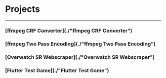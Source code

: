 # Projects
--------------------------
### [ffmpeg CRF Converter](./"ffmpeg CRF Converter")

### [ffmpeg Two Pass Encoding](./"ffmpeg Two Pass Encoding")

### [Overwatch SR Webscraper](./"Overwatch SR Webscraper")

### [Flutter Test Game](./"Flutter Test Game")